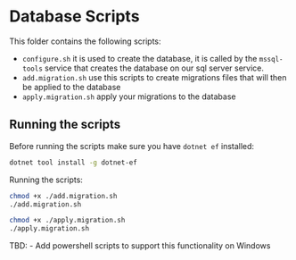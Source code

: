 # Database Scripts

This folder contains the following scripts:
- `configure.sh` it is used to create the database, it is called by the `mssql-tools` service that creates the database on our sql server service.
- `add.migration.sh` use this scripts to create migrations files that will then be applied to the database
- `apply.migration.sh` apply your migrations to the database


## Running the scripts

Before running the scripts make sure you have `dotnet ef` installed:
```bash
dotnet tool install -g dotnet-ef
```

Running the scripts:
```bash
chmod +x ./add.migration.sh
./add.migration.sh

chmod +x ./apply.migration.sh
./apply.migration.sh
```

TBD:
    - Add powershell scripts to support this functionality on Windows